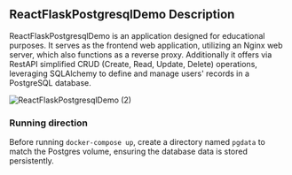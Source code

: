 ## ReactFlaskPostgresqlDemo Description
ReactFlaskPostgresqlDemo is an application designed for educational purposes. It serves as the frontend web application, utilizing an Nginx web server, which also functions as a reverse proxy. Additionally it offers via RestAPI simplified CRUD (Create, Read, Update, Delete) operations, leveraging SQLAlchemy to define and manage users' records in a PostgreSQL database.

![ReactFlaskPostgresqlDemo (2)](https://github.com/user-attachments/assets/24a4b0cd-938c-493f-b2f9-073deedf14cc)



### Running direction
Before running `docker-compose up`, create a directory named `pgdata` to match the Postgres volume, ensuring the database data is stored persistently.
